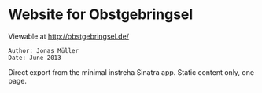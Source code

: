 # Website for Obstgebringsel
Viewable at http://obstgebringsel.de/

```author
Author: Jonas Müller
Date: June 2013
```

Direct export from the minimal instreha Sinatra app. Static content only, one page.